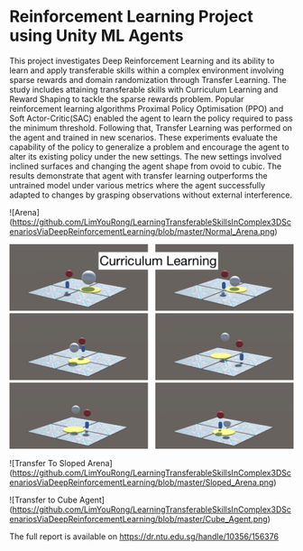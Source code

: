 # Reinforcement Learning Project using Unity ML Agents

This project investigates Deep Reinforcement Learning and its ability to learn and apply transferable skills within a complex environment involving sparse rewards and domain randomization through Transfer Learning. The study includes attaining transferable skills with Curriculum Learning and Reward Shaping to tackle the sparse rewards problem. Popular reinforcement learning algorithms Proximal Policy Optimisation (PPO) and Soft Actor-Critic(SAC) enabled the agent to learn the policy required to pass the minimum threshold. Following that, Transfer Learning was performed on the agent and trained in new scenarios. These experiments evaluate the capability of the policy to generalize a problem and encourage the agent to alter its existing policy under the new settings. The new settings involved inclined surfaces and changing the agent shape from ovoid to cubic. The results demonstrate that agent with transfer learning outperforms the untrained model under various metrics where the agent successfully adapted to changes by grasping observations without external interference.

![Arena]
(https://github.com/LimYouRong/LearningTransferableSkillsInComplex3DScenariosViaDeepReinforcementLearning/blob/master/Normal_Arena.png)

![Curriculum Learning Approach](https://github.com/LimYouRong/LearningTransferableSkillsInComplex3DScenariosViaDeepReinforcementLearning/blob/master/Curriculum_Learning.png)

![Transfer To Sloped Arena]
(https://github.com/LimYouRong/LearningTransferableSkillsInComplex3DScenariosViaDeepReinforcementLearning/blob/master/Sloped_Arena.png)

![Transfer to Cube Agent]
(https://github.com/LimYouRong/LearningTransferableSkillsInComplex3DScenariosViaDeepReinforcementLearning/blob/master/Cube_Agent.png)

The full report is available on https://dr.ntu.edu.sg/handle/10356/156376
